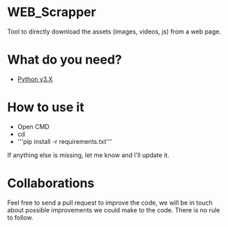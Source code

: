 # WEB_Scrapper
Tool to directly download the assets (images, videos, js) from a web page.

# What do you need?
- [Python v3.X](https://www.python.org/ftp/python/3.10.0/python-3.10.0-amd64.exe)

# How to use it
- Open CMD
- cd <url to the folder>
- '''pip install -r requirements.txt'''

If anything else is missing, let me know and I'll update it.

# Collaborations
Feel free to send a pull request to improve the code, we will be in touch about possible improvements we could make to the code. There is no rule to follow.
